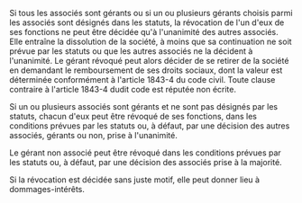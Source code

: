 Si tous les associés sont gérants ou si un ou plusieurs gérants choisis parmi les associés sont désignés dans les statuts, la révocation de l'un d'eux de ses fonctions ne peut être décidée qu'à l'unanimité des autres associés. Elle entraîne la dissolution de la société, à moins que sa continuation ne soit prévue par les statuts ou que les autres associés ne la décident à l'unanimité. Le gérant révoqué peut alors décider de se retirer de la société en demandant le remboursement de ses droits sociaux, dont la valeur est déterminée conformément à l'article 1843-4 du code civil. Toute clause contraire à l'article 1843-4 dudit code est réputée non écrite.

Si un ou plusieurs associés sont gérants et ne sont pas désignés par les statuts, chacun d'eux peut être révoqué de ses fonctions, dans les conditions prévues par les statuts ou, à défaut, par une décision des autres associés, gérants ou non, prise à l'unanimité.

Le gérant non associé peut être révoqué dans les conditions prévues par les statuts ou, à défaut, par une décision des associés prise à la majorité.

Si la révocation est décidée sans juste motif, elle peut donner lieu à dommages-intérêts.
